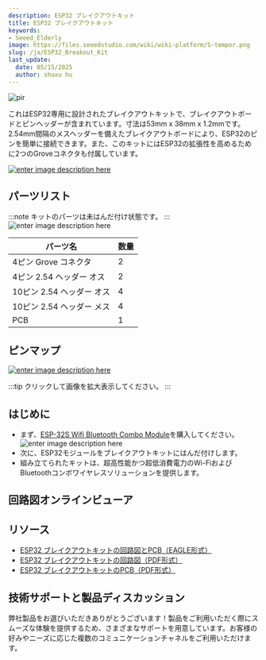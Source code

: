 ```yaml
---
description: ESP32 ブレイクアウトキット
title: ESP32 ブレイクアウトキット
keywords:
- Seeed_Elderly
image: https://files.seeedstudio.com/wiki/wiki-platform/S-tempor.png
slug: /ja/ESP32_Breakout_Kit
last_update:
  date: 05/15/2025
  author: shuxu hu
---
```



<!-- ![enter image description here](https://files.seeedstudio.com/wiki/ESP32_Breakout_Kit/img/cover.jpg) -->
  <p style={{textAlign: 'center'}}><img src="https://files.seeedstudio.com/wiki/ESP32_Breakout_Kit/img/cover.jpg" alt="pir" width={600} height="auto" /></p>
これはESP32専用に設計されたブレイクアウトキットで、ブレイクアウトボードとピンヘッダーが含まれています。寸法は53mm x 38mm x 1.2mmです。2.54mm間隔のメスヘッダーを備えたブレイクアウトボードにより、ESP32のピンを簡単に接続できます。また、このキットにはESP32の拡張性を高めるために2つのGroveコネクタも付属しています。

[![enter image description here](https://files.seeedstudio.com/wiki/Seeed-WiKi/docs/images/get_one_now.png)](https://www.seeedstudio.com/ESP32-Breakout-Kit-p-2783.html)

## パーツリスト

:::note
    キットのパーツは未はんだ付け状態です。
:::
![enter image description here](https://files.seeedstudio.com/wiki/ESP32_Breakout_Kit/img/part_list.jpg)


| パーツ名 | 数量 |
|----------|------|
| 4ピン Grove コネクタ | 2 |
| 4ピン 2.54 ヘッダー オス | 2 |
| 10ピン 2.54 ヘッダー オス | 4 |
| 10ピン 2.54 ヘッダー メス | 4 |
| PCB | 1 |

## ピンマップ

[![enter image description here](https://files.seeedstudio.com/wiki/ESP32_Breakout_Kit/img/esp32_breakout_pin.png)](https://files.seeedstudio.com/wiki/ESP32_Breakout_Kit/img/esp32_breakout_pin.png)

:::tip
    クリックして画像を拡大表示してください。
:::
## はじめに

- まず、[ESP-32S Wifi Bluetooth Combo Module](https://www.seeedstudio.com/ESP-32S-Wifi-Bluetooth-Combo-Module-p-2706.html)を購入してください。
![enter image description here](https://files.seeedstudio.com/wiki/ESP32_Breakout_Kit/img/ESP32.jpg)
- 次に、ESP32モジュールをブレイクアウトキットにはんだ付けします。
- 組み立てられたキットは、超高性能かつ超低消費電力のWi-FiおよびBluetoothコンボワイヤレスソリューションを提供します。

## 回路図オンラインビューア

<div className="altium-ecad-viewer" data-project-src="https://files.seeedstudio.com/wiki/ESP32_Breakout_Kit/res/319011771_ESP32%20Extension%20Board%20v1.0_%E5%8E%9F%E7%90%86%E5%9B%BE.zip" style={{borderRadius: '0px 0px 4px 4px', height: 500, borderStyle: 'solid', borderWidth: 1, borderColor: 'rgb(241, 241, 241)', overflow: 'hidden', maxWidth: 1280, maxHeight: 700, boxSizing: 'border-box'}}>
</div>

## リソース

* [ESP32 ブレイクアウトキットの回路図とPCB（EAGLE形式）](https://files.seeedstudio.com/wiki/ESP32_Breakout_Kit/res/319011771_ESP32%20Extension%20Board%20v1.0_%E5%8E%9F%E7%90%86%E5%9B%BE.zip)
* [ESP32 ブレイクアウトキットの回路図（PDF形式）](https://files.seeedstudio.com/wiki/ESP32_Breakout_Kit/res/ESP32%20Extension%20Board%20v1.0.pdf)
* [ESP32 ブレイクアウトキットのPCB（PDF形式）](https://files.seeedstudio.com/wiki/ESP32_Breakout_Kit/res/ESP32%20Extension%20Board%20v1.0%20PCB.pdf)

## 技術サポートと製品ディスカッション

弊社製品をお選びいただきありがとうございます！製品をご利用いただく際にスムーズな体験を提供するため、さまざまなサポートを用意しています。お客様の好みやニーズに応じた複数のコミュニケーションチャネルをご利用いただけます。

<div class="button_tech_support_container">
<a href="https://forum.seeedstudio.com/" class="button_forum"></a> 
<a href="https://www.seeedstudio.com/contacts" class="button_email"></a>
</div>

<div class="button_tech_support_container">
<a href="https://discord.gg/eWkprNDMU7" class="button_discord"></a> 
<a href="https://github.com/Seeed-Studio/wiki-documents/discussions/69" class="button_discussion"></a>
</div>